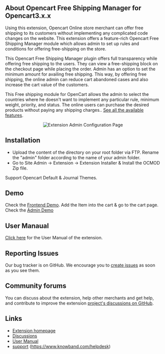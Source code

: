 About Opencart Free Shipping Manager for Opencart3.x.x
--------

Using this extension, Opencart Online store merchant can offer free shipping to its customers without implementing any complicated code changes on the website. This extension offers a feature-rich Opencart Free Shipping Manager module which allows admin to set up rules and conditions for offering free-shipping on the store.

This Opencart Free Shipping Manager plugin offers full transparency while offering free shipping to the users. They can view a free-shipping block on the checkout page while placing the order. Admin has an option to set the minimum amount for availing free shipping. This way, by offering free shipping, the online admin can reduce cart abandoned cases and also increase the cart value of the customers.

This Free shipping module for OpenCart allows the admin to select the countries where he doesn't want to implement any particular rule, minimum weight, priority, and status. The online users can purchase the desired products without paying any shipping charges.. [See all the available features][available-features].

<p align="center">
  <img src="https://www.knowband.com/image/free_shipping_manager.png" alt="Extension Admin Configuration Page"/>
</p>


Installation
--------

* Upload the content of the directory on your root folder via FTP. Rename the "admin" folder according to the name of your admin folder. 
* Go to Site Admin -> Extension -> Extension Installer & Install the OCMOD Zip file.

Support Opencart Default & Journal Themes.

Demo
--------

Check the [Frontend Demo][Frontenddemo]. Add the Item into the cart & go to the cart page. 
Check the [Admin Demo][Adminenddemo]

User Manaual
--------

[Click here][usermanual] for the User Manual of the extension. 


Reporting Issues
--------

Our bug tracker is on GitHub. We encourage you to [create issues][create-issue] as soon as you see them.


Community forums
--------

You can discuss about the extension, help other merchants and get help, and contribute to improve the extension [project's discussions on GitHub][discussions].

Links
--------

- [Extension homepage](https://www.knowband.com/opencart-free-shipping-manager/)
- [Discussions](https://github.com/knowband-dev/opencart-free-shipping-manager/discussions)
- [User Manual](https://www.knowband.com/blog/user-manual/opencart-free-shipping-manager-extension/)
- [support] (https://www.knowband.com/helpdesk)


[available-features]: https://www.knowband.com/opencart-free-shipping-manager/
[usermanual]: https://www.knowband.com/blog/user-manual/opencart-free-shipping-manager-extension/
[discussions]: https://github.com/knowband-dev/opencart-free-shipping-manager/discussions
[support]: https://www.knowband.com/helpdesk
[create-issue]: https://github.com/knowband-dev/opencart-free-shipping-manager/issues
[Frontenddemo]: https://opencartdemo.knowband.com/3.0/freeshipping_manager/fashion 
[Adminenddemo]: https://opencartdemo.knowband.com/3.0/freeshipping_manager/admin
